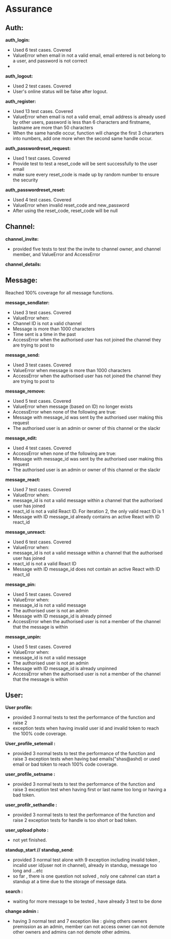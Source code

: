 Assurance
======

## Auth:
**auth_login:**
* Used 6 test cases. Covered
* ValueError when email in not a valid email, email entered is not belong to a user, and password is not correct
* 
**auth_logout:**
* Used 2 test cases. Covered
* User's online status will be false after logout.

**auth_register:**
* Used 13 test cases. Covered
* ValueError when email is not a valid email,  email address is already used by other users, password is less than 6 characters and firstname, lastname are more than 50 characters
* When the same handle occur, function will change the first 3 chararters into numbers, add one more when the second same handle occur.

**auth_passwordreset_request:**
* Used 1 test cases. Covered
* Provide test to test a reset_code will be sent successfully to the user email
* make sure every reset_code is made up by random number to ensure the security

**auth_passwordreset_reset:**
* Used 4 test cases. Covered
* ValueError when invalid reset_code and new_password
* After using the reset_code, reset_code will be null

## Channel:

**channel_invite:** 
* provided five tests to test the the invite to channel owner, and channel member, and ValueError and AccessError

**channel_details:**

## Message:
Reached 100% coverage for all message functions.

**message_sendlater:**
* Used 3 test cases. Covered 
* ValueError when:
* Channel ID is not a valid channel
* Message is more than 1000 characters
* Time sent is a time in the past
* AccessError when the authorised user has not joined the channel they are trying to post to

**message_send:**
* Used 3 test cases. Covered 
* ValueError when message is more than 1000 characters
* AccessError when the authorised user has not joined the channel they are trying to post to

**message_remove:**
* Used 5 test cases. Covered
* ValueError when message (based on ID) no longer exists
* AccessError when none of the following are true:
* Message with message_id was sent by the authorised user making this request
* The authorised user is an admin or owner of this channel or the slackr

**message_edit:**
* Used 4 test cases. Covered
* AccessError when none of the following are true:
* Message with message_id was sent by the authorised user making this request
* The authorised user is an admin or owner of this channel or the slackr

**message_react:**
* Used 7 test cases. Covered
* ValueError when:
* message_id is not a valid message within a channel that the authorised user has joined
* react_id is not a valid React ID. For iteration 2, the only valid react ID is 1
* Message with ID message_id already contains an active React with ID react_id

**message_unreact:**
* Used 6 test cases. Covered
* ValueError when:
* message_id is not a valid message within a channel that the authorised user has joined
* react_id is not a valid React ID
* Message with ID message_id does not contain an active React with ID react_id

**message_pin:**
* Used 5 test cases. Covered
* ValueError when:
* message_id is not a valid message
* The authorised user is not an admin
* Message with ID message_id is already pinned
* AccessError when the authorised user is not a member of the channel that the message is within

**message_unpin:**
* Used 5 test cases. Covered
* ValueError when:
* message_id is not a valid message
* The authorised user is not an admin
* Message with ID message_id is already unpinned
* AccessError when the authorised user is not a member of the channel that the message is within


## User:

**User profile:**
* provided 3 normal tests to test the performance of the function and raise 2 
* exception  tests when having invalid user id and invalid token to  reach the 100% code coverage.

**User_profile_setemail :**  
* provided 3 normal tests to test the performance of the function and raise 3 exception tests when having bad emails("shas@ashd) or used email or bad token to reach 100% code coverage.

**user_profile_setname :** 
* provided 3 normal tests to test the performance of the function and raise 3 exception test when having first or last name too long or having a bad token.

**user_profilr_sethandle :** 
* provided 3 normal tests to test the performance of the function and raise 2 exception tests for handle is too short or bad token.

**user_upload photo :** 
* not yet finished.

**standup_start // standup_send:**  
* provided 3 normal test alone with 9 exception including invalid token , incalid user id(user not in channel), already in standup, message too long and ...etc
* so far , there is one question not solved , noly one cahnnel can start a standup at a time due to the storage of message data.

**search :**
* waiting for more message to be tested , have already 3 test  to be done

**change admin :** 
* having 3 normal test and 7 exception like : giving others owners premission as an admin, member can not access owner can not demote other owners and admins can not demote other admins.


